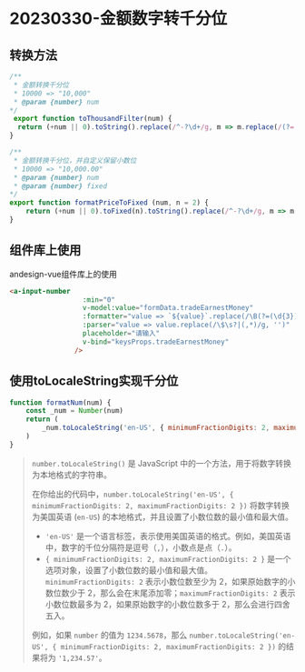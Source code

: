 # 20230330-金额数字转千分位

## 转换方法

```js
/**
 * 金额转换千分位
 * 10000 => "10,000"
 * @param {number} num
*/
 export function toThousandFilter(num) {
  return (+num || 0).toString().replace(/^-?\d+/g, m => m.replace(/(?=(?!\b)(\d{3})+$)/g, ','));
}

/**
 * 金额转换千分位，并自定义保留小数位
 * 10000 => "10,000.00"
 * @param {number} num
 * @param {number} fixed
*/
export function formatPriceToFixed (num, n = 2) {
	return (+num || 0).toFixed(n).toString().replace(/^-?\d+/g, m => m.replace(/(?=(?!\b)(\d{3})+$)/g, ','));
}
```

## 组件库上使用

andesign-vue组件库上的使用

```html
<a-input-number
                  :min="0"
                  v-model:value="formData.tradeEarnestMoney"
                  :formatter="value => `${value}`.replace(/\B(?=(\d{3})+(?!\d))/g, ',')"
                  :parser="value => value.replace(/\$\s?|(,*)/g, '')"
                  placeholder="请输入"
                  v-bind="keysProps.tradeEarnestMoney"
                />
```

## 使用toLocaleString实现千分位

```js
function formatNum(num) {
    const _num = Number(num)
    return (
        _num.toLocaleString('en-US', { minimumFractionDigits: 2, maximumFractionDigits: 2 }) || ''
    )
}
```

> `number.toLocaleString()` 是 JavaScript 中的一个方法，用于将数字转换为本地格式的字符串。
>
> 在你给出的代码中，`number.toLocaleString('en-US', { minimumFractionDigits: 2, maximumFractionDigits: 2 })` 将数字转换为美国英语 (`en-US`) 的本地格式，并且设置了小数位数的最小值和最大值。
>
> - `'en-US'` 是一个语言标签，表示使用美国英语的格式。例如，美国英语中，数字的千位分隔符是逗号（`,`），小数点是点（`.`）。
> - `{ minimumFractionDigits: 2, maximumFractionDigits: 2 }` 是一个选项对象，设置了小数位数的最小值和最大值。`minimumFractionDigits: 2` 表示小数位数至少为 2，如果原始数字的小数位数少于 2，那么会在末尾添加零；`maximumFractionDigits: 2` 表示小数位数最多为 2，如果原始数字的小数位数多于 2，那么会进行四舍五入。
>
> 例如，如果 `number` 的值为 `1234.5678`，那么 `number.toLocaleString('en-US', { minimumFractionDigits: 2, maximumFractionDigits: 2 })` 的结果将为 `'1,234.57'`。
